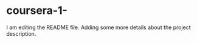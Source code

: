 # coursera-1-
I am editing the README file. Adding some more details about the project description.
